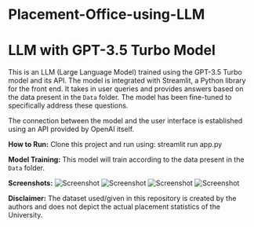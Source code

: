 # Placement-Office-using-LLM

# LLM with GPT-3.5 Turbo Model

This is an LLM (Large Language Model) trained using the GPT-3.5 Turbo model and its API. The model is integrated with Streamlit, a Python library for the front end. It takes in user queries and provides answers based on the data present in the `Data` folder. The model has been fine-tuned to specifically address these questions.

The connection between the model and the user interface is established using an API provided by OpenAI itself.

**How to Run:**
Clone this project and run using: streamlit run app.py


**Model Training:**
This model will train according to the data present in the `Data` folder.

**Screenshots:**
![Screenshot](https://github.com/AdityaX24/Placement-Office-using-LLM/blob/main/Screenshots/LandingPage.jpegg)
![Screenshot](screenshots/screenshot.png)
![Screenshot](screenshots/screenshot.png)
![Screenshot](screenshots/screenshot.png)


**Disclaimer:**
The dataset used/given in this repository is created by the authors and does not depict the actual placement statistics of the University.

